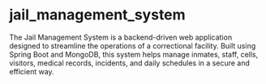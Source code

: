 # jail_management_system
The Jail Management System is a backend-driven web application designed to streamline the operations of a correctional facility. Built using Spring Boot and MongoDB, this system helps manage inmates, staff, cells, visitors, medical records, incidents, and daily schedules in a secure and efficient way.

